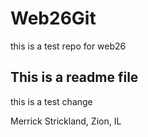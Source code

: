 # Web26Git
this is a test repo for web26

## This is a readme file

this is a test change

Merrick Strickland, Zion, IL
